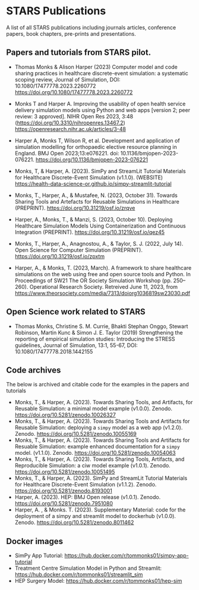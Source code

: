 # STARS Publications

A list of all STARS publications including journals articles, conference papers, book chapters, pre-prints and presentations.

## Papers and tutorials from STARS pilot.

*  Thomas Monks & Alison Harper (2023) Computer model and code sharing practices in healthcare discrete-event simulation: a systematic scoping review, Journal of Simulation, DOI: 10.1080/17477778.2023.2260772 https://doi.org/10.1080/17477778.2023.2260772

* Monks T and Harper A. Improving the usability of open health service delivery simulation models using Python and web apps [version 2; peer review: 3 approved]. NIHR Open Res 2023, 3:48 (https://doi.org/10.3310/nihropenres.13467.2)  https://openresearch.nihr.ac.uk/articles/3-48

* Harper A, Monks T, Wilson R, et al. Development and application of simulation modelling for orthopaedic elective resource planning in England. BMJ Open 2023;13:e076221. doi: 10.1136/bmjopen-2023-076221. https://doi.org/10.1136/bmjopen-2023-076221

* Monks, T, & Harper, A. (2023). SimPy and StreamLit Tutorial Materials for Healthcare Discrete-Event Simulation (v1.1.0). (WEBSITE) https://health-data-science-or.github.io/simpy-streamlit-tutorial

* Monks, T., Harper, A., & Mustafee, N. (2023, October 31). Towards Sharing Tools and Artefacts for Reusable Simulations in Healthcare (PREPRINT). https://doi.org/10.31219/osf.io/zrqve

* Harper, A., Monks, T., & Manzi, S. (2023, October 10). Deploying Healthcare Simulation Models Using Containerization and Continuous Integration (PREPRINT). https://doi.org/10.31219/osf.io/qez45

* Monks, T., Harper, A., Anagnostou, A., & Taylor, S. J. (2022, July 14). Open Science for Computer Simulation (PREPRINT). https://doi.org/10.31219/osf.io/zpxtm

* Harper, A., & Monks, T. (2023, March). A framework to share healthcare simulations on the web using free and open source tools and Python. In Proceedings of SW21 The OR Society Simulation Workshop (pp. 250–260). Operational Research Society. Retreived June 11, 2023, from https://www.theorsociety.com/media/7313/doiorg1036819sw23030.pdf

## Open Science work related to STARS

*  Thomas Monks, Christine S. M. Currie, Bhakti Stephan Onggo, Stewart Robinson, Martin Kunc & Simon J. E. Taylor (2019) Strengthening the reporting of empirical simulation studies: Introducing the STRESS guidelines, Journal of Simulation, 13:1, 55-67, DOI: 10.1080/17477778.2018.1442155 

## Code archives

The below is archived and citable code for the examples in the papers and tutorials

* Monks, T., & Harper, A. (2023). Towards Sharing Tools, and Artifacts, for Reusable Simulation: a minimal model example (v1.0.0). Zenodo. https://doi.org/10.5281/zenodo.10026327
* Monks, T., & Harper, A. (2023). Towards Sharing Tools and Artifacts for Reusable Simulation: deploying a `simpy` model as a web app (v1.2.0). Zenodo. https://doi.org/10.5281/zenodo.10055169
* Monks, T., & Harper, A. (2023). Towards Sharing Tools and Artifacts for Resuable Simulation: example enhanced documentation for a `simpy` model. (v1.1.0). Zenodo. https://doi.org/10.5281/zenodo.10054063
* Monks, T., & Harper, A. (2023). Towards Sharing Tools, Artifacts, and Reproducible Simulation: a ciw model example (v1.0.1). Zenodo. https://doi.org/10.5281/zenodo.10051495
* Monks, T., & Harper, A. (2023). SimPy and StreamLit Tutorial Materials for Healthcare Discrete-Event Simulation (v1.1.2). Zenodo. https://doi.org/10.5281/zenodo.8193001
* Harper, A. (2023). HEP: BMJ Open release (v1.0.1). Zenodo. https://doi.org/10.5281/zenodo.7951080
* Harper, A. , & Monks. T. (2023). Supplementary Material: code for the deployment of a simpy and streamlit model to dockerhub (v1.0.0). Zenodo. https://doi.org/10.5281/zenodo.8011462

## Docker images

* SimPy App Tutorial: https://hub.docker.com/r/tommonks01/simpy-app-tutorial
* Treatment Centre Simulation Model in Python and Streamlit: https://hub.docker.com/r/tommonks01/streamlit_sim
* HEP Surgery Model: https://hub.docker.com/r/tommonks01/hep-sim

